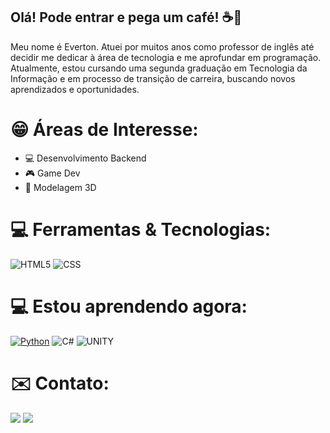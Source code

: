 ## Olá! Pode entrar e pega um café! ☕👋

Meu nome é Everton. Atuei por muitos anos como professor de inglês até decidir me dedicar à área de tecnologia e me aprofundar em programação. Atualmente, estou cursando uma segunda graduação em Tecnologia da Informação e em processo de transição de carreira, buscando novos aprendizados e oportunidades.

# 😁 Áreas de Interesse:

- 💻 Desenvolvimento Backend
- 🎮 Game Dev
- :black_square_button: Modelagem 3D

# 💻 Ferramentas & Tecnologias:

![HTML5](https://img.shields.io/badge/HTML5-E34F26.svg?style=for-the-badge&logo=HTML5&logoColor=white) ![CSS](https://img.shields.io/badge/CSS-663399.svg?style=for-the-badge&logo=CSS&logoColor=white)

# 💻 Estou aprendendo agora: 

[![Python](https://img.shields.io/badge/python-3670A0?style=for-the-badge&logo=python&logoColor=ffdd54)](https://img.shields.io/badge/Python-3776AB.svg?style=for-the-badge&logo=Python&logoColor=white) ![C#](https://img.shields.io/badge/c%23-%23239120.svg?style=for-the-badge&logo=csharp&logoColor=white) ![UNITY](https://img.shields.io/badge/Unity-FFFFFF.svg?style=for-the-badge&logo=Unity&logoColor=black)

# ✉️ Contato:

<a href = "mailto:eamissiagia@gmail.com"><img loading="lazy" src="https://img.shields.io/badge/Gmail-D14836?style=for-the-badge&logo=gmail&logoColor=white" target="_blank"></a>
<a href="https://www.linkedin.com/in/everton-augusto-missiagia-391936162" target="_blank"><img loading="lazy" src="https://img.shields.io/badge/-LinkedIn-%230077B5?style=for-the-badge&logo=linkedin&logoColor=white" target="_blank"></a>   
